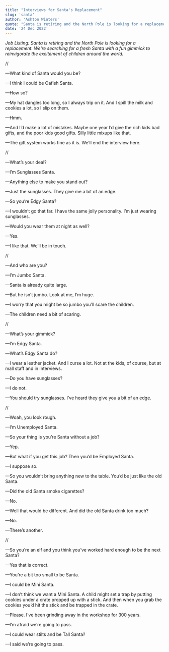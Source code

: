 ```yaml
---
title: "Interviews for Santa's Replacement"
slug: 'santa'
author: 'Ashton Winters'
quote: "Santa is retiring and the North Pole is looking for a replacement. We're searching for a fresh Santa with a fun gimmick to reinvigorate the excitement of children around the world."
date: '24 Dec 2022'
---
```


*Job Listing: Santa is retiring and the North Pole is looking for a replacement. We're searching for a fresh Santa with a fun gimmick to reinvigorate the excitement of children around the world.*

//

—What kind of Santa would you be?

—I think I could be Oafish Santa.

—How so?

—My hat dangles too long, so I always trip on it. And I spill the milk and cookies a lot, so I slip on them.

—Hmm.

—And I’d make a lot of mistakes. Maybe one year I’d give the rich kids bad gifts, and the poor kids good gifts. Silly little mixups like that.

—The gift system works fine as it is. We’ll end the interview here.

//

—What’s your deal?

—I’m Sunglasses Santa.

—Anything else to make you stand out?

—Just the sunglasses. They give me a bit of an edge.

—So you’re Edgy Santa?

—I wouldn’t go that far. I have the same jolly personality. I’m just wearing sunglasses.

—Would you wear them at night as well?

—Yes.

—I like that. We’ll be in touch.

//

—And who are you?

—I’m Jumbo Santa.

—Santa is already quite large.

—But he isn’t jumbo. Look at me, I’m huge.

—I worry that you might be so jumbo you’ll scare the children.

—The children need a bit of scaring.

//

—What’s your gimmick?

—I’m Edgy Santa.

—What’s Edgy Santa do?

—I wear a leather jacket. And I curse a lot. Not at the kids, of course, but at mall staff and in interviews.

—Do you have sunglasses?

—I do not.

—You should try sunglasses. I’ve heard they give you a bit of an edge.

//

—Woah, you look rough.

—I’m Unemployed Santa.

—So your thing is you’re Santa without a job?

—Yep.

—But what if you get this job? Then you’d be Employed Santa.

—I suppose so.

—So you wouldn’t bring anything new to the table. You’d be just like the old Santa.

—Did the old Santa smoke cigarettes?

—No.

—Well that would be different. And did the old Santa drink too much?

—No.

—There’s another.

//

—So you’re an elf and you think you’ve worked hard enough to be the next Santa?

—Yes that is correct.

—You’re a bit too small to be Santa.

—I could be Mini Santa.

—I don’t think we want a Mini Santa. A child might set a trap by putting cookies under a crate propped up with a stick. And then when you grab the cookies you’d hit the stick and be trapped in the crate.

—Please. I’ve been grinding away in the workshop for 300 years.

—I’m afraid we’re going to pass.

—I could wear stilts and be Tall Santa?

—I said we’re going to pass.
